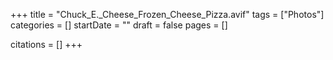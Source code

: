 +++
title = "Chuck_E._Cheese_Frozen_Cheese_Pizza.avif"
tags = ["Photos"]
categories = []
startDate = ""
draft = false
pages = []

citations = []
+++
